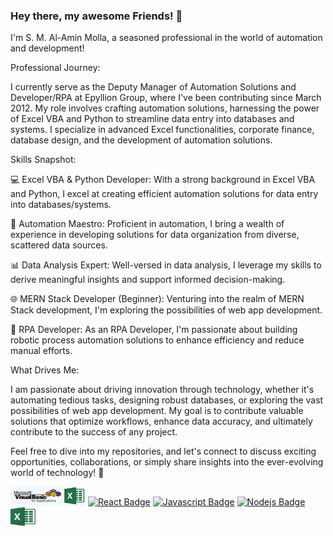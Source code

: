 ### Hey there, my awesome Friends! 👋
  I'm S. M. Al-Amin Molla, a seasoned professional in the world of automation and development!

Professional Journey:

I currently serve as the Deputy Manager of Automation Solutions and Developer/RPA at Epyllion Group, where I've been contributing since March 2012. My role involves crafting automation solutions, harnessing the power of Excel VBA and Python to streamline data entry into databases and systems. I specialize in advanced Excel functionalities, corporate finance, database design, and the development of automation solutions.

Skills Snapshot:

💻 Excel VBA & Python Developer: With a strong background in Excel VBA and Python, I excel at creating efficient automation solutions for data entry into databases/systems.

🔄 Automation Maestro: Proficient in automation, I bring a wealth of experience in developing solutions for data organization from diverse, scattered data sources.

📊 Data Analysis Expert: Well-versed in data analysis, I leverage my skills to derive meaningful insights and support informed decision-making.

🌐 MERN Stack Developer (Beginner): Venturing into the realm of MERN Stack development, I'm exploring the possibilities of web app development.

🚀 RPA Developer: As an RPA Developer, I'm passionate about building robotic process automation solutions to enhance efficiency and reduce manual efforts.

What Drives Me:

I am passionate about driving innovation through technology, whether it's automating tedious tasks, designing robust databases, or exploring the vast possibilities of web app development. My goal is to contribute valuable solutions that optimize workflows, enhance data accuracy, and ultimately contribute to the success of any project.

Feel free to dive into my repositories, and let's connect to discuss exciting opportunities, collaborations, or simply share insights into the ever-evolving world of technology! 🚀



<a href="#"><img src="assets/vbaExcelImage_resized.png" alt="Excel VBA Logo" width="120" height="30"></a>
[![React Badge](https://img.shields.io/badge/python-3670A0?style=for-the-badge&logo=python&logoColor=ffdd54)](#) [![Javascript Badge](https://img.shields.io/badge/-Javascript-F0DB4F?style=for-the-badge&labelColor=black&logo=javascript&logoColor=F0DB4F)](#) [![Nodejs Badge](https://img.shields.io/badge/-Nodejs-3C873A?style=for-the-badge&labelColor=black&logo=node.js&logoColor=3C873A)](#) <a href="#"><img src="assets/excelLogo.png" alt="Excel VBA Logo" width="40" height="30"></a>
<!--
**alaminacc/alaminacc** is a ✨ _special_ ✨ repository because its `README.md` (this file) appears on your GitHub profile.

Here are some ideas to get you started:

- 🔭 I’m currently working on ...
- 🌱 I’m currently learning ...
- 👯 I’m looking to collaborate on ...
- 🤔 I’m looking for help with ...
- 💬 Ask me about ...
- 📫 How to reach me: ...
- 😄 Pronouns: ...
- ⚡ Fun fact: ...
-->
